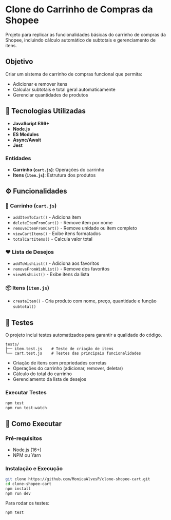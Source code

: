 # Clone do Carrinho de Compras da Shopee

Projeto para replicar as funcionalidades básicas do carrinho de compras da Shopee, incluindo cálculo automático de subtotais e gerenciamento de itens.

## Objetivo

Criar um sistema de carrinho de compras funcional que permita:

- Adicionar e remover itens
- Calcular subtotais e total geral automaticamente
- Gerenciar quantidades de produtos

## 🔧 Tecnologias Utilizadas

- **JavaScript ES6+**
- **Node.js**
- **ES Modules**
- **Async/Await**
- **Jest**

### Entidades

- **Carrinho (`cart.js`)**: Operações do carrinho
- **Itens (`item.js`)**: Estrutura dos produtos

## ⚙️ Funcionalidades

### 🛒 Carrinho (`cart.js`)

- `addItemToCart()` - Adiciona item
- `deleteItemFromCart()` - Remove item por nome
- `removeItemFromCart()` - Remove unidade ou item completo
- `viewCartItems()` - Exibe itens formatados
- `totalCartItems()` - Calcula valor total

### ❤️ Lista de Desejos

- `addToWishList()` - Adiciona aos favoritos
- `removeFromWishList()` - Remove dos favoritos
- `viewWishList()` - Exibe itens da lista

### 📦 Itens (`item.js`)

- `createItem()` - Cria produto com nome, preço, quantidade e função `subtotal()`

## 🧪 Testes

O projeto inclui testes automatizados para garantir a qualidade do código.

```
tests/
├── item.test.js    # Teste de criação de itens
└── cart.test.js    # Testes das principais funcionalidades
```

- Criação de itens com propriedades corretas
- Operações do carrinho (adicionar, remover, deletar)
- Cálculo do total do carrinho
- Gerenciamento da lista de desejos

### Executar Testes

```bash
npm test
npm run test:watch
```

## 🚀 Como Executar

### Pré-requisitos

- Node.js (16+)
- NPM ou Yarn

### Instalação e Execução

```bash
git clone https://github.com/MonicaAlvesP/clone-shopee-cart.git
cd clone-shopee-cart
npm install
npm run dev
```

Para rodar os testes:

```bash
npm test
```
